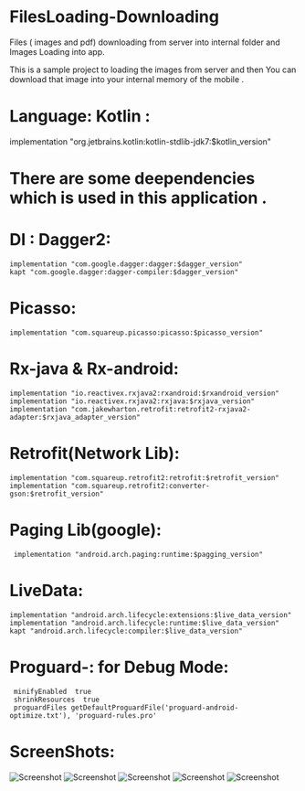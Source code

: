 # FilesLoading-Downloading
Files ( images and pdf) downloading from server into internal folder and Images Loading into app.


This is a sample project to loading the images from server and then You can download that image into your internal memory of the mobile . 


# Language: Kotlin : 

   implementation "org.jetbrains.kotlin:kotlin-stdlib-jdk7:$kotlin_version"
   

# There are some deependencies which is used in this application .

# DI : Dagger2:
    implementation "com.google.dagger:dagger:$dagger_version"
    kapt "com.google.dagger:dagger-compiler:$dagger_version"
    
# Picasso:
    implementation "com.squareup.picasso:picasso:$picasso_version"
 
# Rx-java & Rx-android:
    implementation "io.reactivex.rxjava2:rxandroid:$rxandroid_version"
    implementation "io.reactivex.rxjava2:rxjava:$rxjava_version"
    implementation "com.jakewharton.retrofit:retrofit2-rxjava2-adapter:$rxjava_adapter_version"
    
# Retrofit(Network Lib):     
    implementation "com.squareup.retrofit2:retrofit:$retrofit_version"
    implementation "com.squareup.retrofit2:converter-gson:$retrofit_version"
    
# Paging Lib(google): 
     implementation "android.arch.paging:runtime:$pagging_version"
     
# LiveData:
    implementation "android.arch.lifecycle:extensions:$live_data_version"
    implementation "android.arch.lifecycle:runtime:$live_data_version"
    kapt "android.arch.lifecycle:compiler:$live_data_version"
    
    
# Proguard-: for Debug Mode:
       
     minifyEnabled  true
     shrinkResources  true
     proguardFiles getDefaultProguardFile('proguard-android-optimize.txt'), 'proguard-rules.pro'
       
  


# ScreenShots:

![Screenshot](https://github.com/er-akashgarg/FilesLoading-Downloading/blob/master/screenshots/device-2019-05-15-132303.png)
![Screenshot](https://github.com/er-akashgarg/FilesLoading-Downloading/blob/master/screenshots/device-2019-05-15-132343.png)
![Screenshot](https://github.com/er-akashgarg/FilesLoading-Downloading/blob/master/screenshots/device-2019-05-15-132407.png)
![Screenshot](https://github.com/er-akashgarg/FilesLoading-Downloading/blob/master/screenshots/device-2019-05-15-132424.png)
![Screenshot](https://github.com/er-akashgarg/FilesLoading-Downloading/blob/master/screenshots/device-2019-05-15-132509.png)

